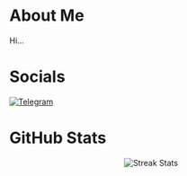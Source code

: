 # About Me

Hi...

# Socials

[![Telegram](https://img.shields.io/badge/Telegram-2CA5E0?style=for-the-badge&logo=telegram&logoColor=white)](https://t.me/rand0lphc)

# GitHub Stats

<p align="center">
  <img src="https://streak-stats.demolab.com?user=r4nd0lph-c&theme=icegray&hide_border=true&date_format=j%20M%5B%20Y%5D&ring=2CA5E0&fire=2CA5E0&currStreakLabel=2CA5E0&sideLabels=2CA5E0&currStreakNum=24292F&sideNums=24292F&dates=24292F&stroke=D0D7DE" alt="Streak Stats"/>
</p>
